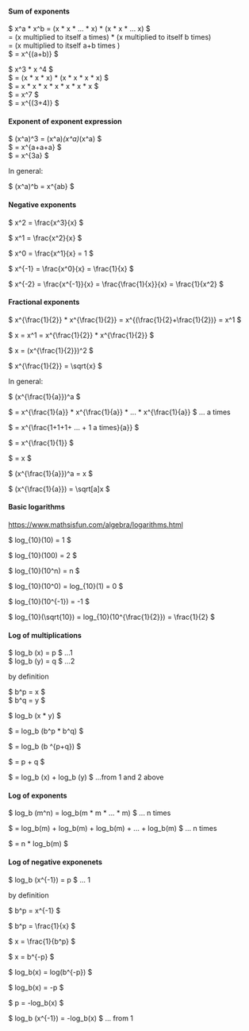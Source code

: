 #### Sum of exponents

$ x^a * x^b = (x * x * ... * x) * (x * x * ... x) $   
 = (x multiplied to itself a times) * (x multiplied to itself b times)  
 = (x multiplied to itself a+b times )  
$ = x^{(a+b)} $  

$ x^3 * x ^4 $  
$ = (x * x * x) * (x * x * x * x) $   
$ = x * x * x * x * x * x * x $  
$ = x^7 $  
$ = x^{(3+4)} $   

#### Exponent of exponent expression

$ (x^a)^3 = (x^a)*(x^a)*(x^a) $  
$ = x^{a+a+a} $  
$ = x^{3a} $  

In general:  

$ (x^a)^b = x^{ab} $  

#### Negative exponents  

$ x^2 = \frac{x^3}{x} $  

$ x^1 = \frac{x^2}{x} $ 

$ x^0 = \frac{x^1}{x} = 1 $  

$ x^{-1} = \frac{x^0}{x} = \frac{1}{x} $  

$ x^{-2} = \frac{x^{-1}}{x} = \frac{\frac{1}{x}}{x} = \frac{1}{x^2} $  

#### Fractional exponents

$ x^{\frac{1}{2}} * x^{\frac{1}{2}} = x^{(\frac{1}{2}+\frac{1}{2})} = x^1 $  

$ x = x^1 = x^{\frac{1}{2}} * x^{\frac{1}{2}} $  

$ x = (x^{\frac{1}{2}})^2 $  

$ x^{\frac{1}{2}} = \sqrt{x} $  

In general:

$ (x^{\frac{1}{a}})^a $  

$ = x^{\frac{1}{a}} * x^{\frac{1}{a}} * ... * x^{\frac{1}{a}} $   ... a times  

$ = x^{\frac{1+1+1+ ... + 1 a times}{a}} $  

$ = x^{\frac{1}{1}} $  

$ = x $  

$ (x^{\frac{1}{a}})^a = x $  

$  (x^{\frac{1}{a}}) = \sqrt[a]x $  



#### Basic logarithms
https://www.mathsisfun.com/algebra/logarithms.html 

$ log_{10}(10) = 1 $  

$ log_{10}(100) = 2 $  

$ log_{10}(10^n) = n $  

$ log_{10}(10^0) = log_{10}(1) = 0 $  

$ log_{10}(10^{-1}) = -1 $  

$ log_{10}(\sqrt{10}) = log_{10}(10^{\frac{1}{2}}) = \frac{1}{2} $ 

#### Log of multiplications

$ log_b (x) = p $ ...1  
$ log_b (y) = q $ ...2

by definition 

$ b^p = x $  
$ b^q = y $  

$ log_b (x * y) $  

$ = log_b (b^p * b^q) $  

$ = log_b (b ^{p+q}) $  

$ = p + q $  

$ = log_b (x) + log_b (y)  $  ...from 1 and 2 above

#### Log of exponents

$ log_b (m^n) = log_b(m * m * ... * m) $ ... n times  

$ = log_b(m) + log_b(m) + log_b(m) + ... + log_b(m) $ ... n times  

$ = n * log_b(m) $  

#### Log of negative exponenets

$ log_b (x^{-1}) = p $  ... 1

by definition 

$ b^p = x^{-1} $  

$ b^p = \frac{1}{x} $  

$ x = \frac{1}{b^p} $  

$ x = b^{-p} $  

$ log_b(x) = log(b^{-p}) $  

$ log_b(x) = -p $  

$ p = -log_b(x) $  

$ log_b (x^{-1}) = -log_b(x) $  ... from 1
















 






